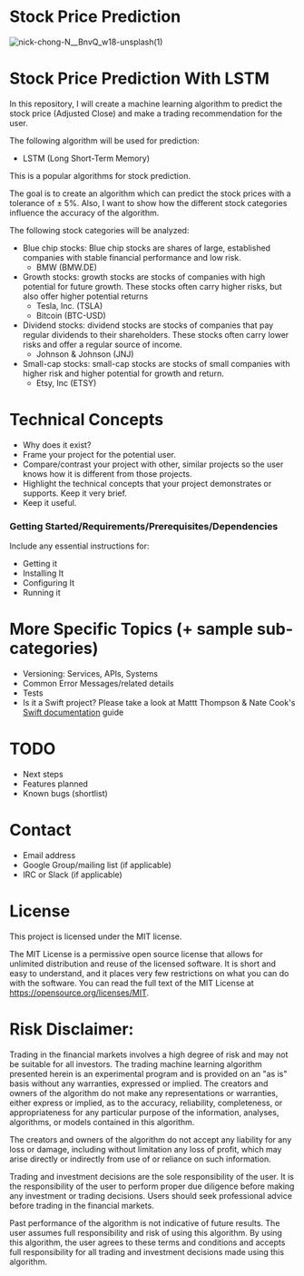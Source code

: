 # Stock Price Prediction

![nick-chong-N__BnvQ_w18-unsplash(1)](https://github.com/maximkiesel1/Stock_Market_Prediction/assets/119667336/5b5f83b2-f126-4cc1-9ba9-a048d2931885)

# Stock Price Prediction With LSTM

In this repository, I will create a machine learning algorithm to predict the stock price (Adjusted Close) and make a trading recommendation for the user.

The following algorithm will be used for prediction:

- LSTM (Long Short-Term Memory)

This is a popular algorithms for stock prediction.

The goal is to create an algorithm which can predict the stock prices with a tolerance of ± 5%. Also, I want to show how the different stock categories influence the accuracy of the algorithm.

The following stock categories will be analyzed:
- Blue chip stocks: Blue chip stocks are shares of large, established companies with stable financial performance and low risk.
   - BMW (BMW.DE)
- Growth stocks: growth stocks are stocks of companies with high potential for future growth. These stocks often carry higher risks, but also offer higher potential returns
    - Tesla, Inc. (TSLA)
    - Bitcoin (BTC-USD)
- Dividend stocks: dividend stocks are stocks of companies that pay regular dividends to their shareholders. These stocks often carry lower risks and offer a regular source of income.
    - Johnson & Johnson (JNJ)
- Small-cap stocks: small-cap stocks are stocks of small companies with higher risk and higher potential for growth and return.
    - Etsy, Inc (ETSY)


# Technical Concepts

- Why does it exist?
- Frame your project for the potential user. 
- Compare/contrast your project with other, similar projects so the user knows how it is different from those projects.
- Highlight the technical concepts that your project demonstrates or supports. Keep it very brief.
- Keep it useful.

### Getting Started/Requirements/Prerequisites/Dependencies
Include any essential instructions for:
- Getting it
- Installing It
- Configuring It
- Running it

# More Specific Topics (+ sample sub-categories)
- Versioning: Services, APIs, Systems
- Common Error Messages/related details
- Tests
- Is it a Swift project? Please take a look at Mattt Thompson & Nate Cook's [Swift documentation](http://nshipster.com/swift-documentation/) guide


# TODO
- Next steps
- Features planned
- Known bugs (shortlist)

# Contact
- Email address
- Google Group/mailing list (if applicable)
- IRC or Slack (if applicable)

# License
This project is licensed under the MIT license.

The MIT License is a permissive open source license that allows for unlimited distribution and reuse of the licensed software. It is short and easy to understand, and it places very few restrictions on what you can do with the software. You can read the full text of the MIT License at https://opensource.org/licenses/MIT.

# **Risk Disclaimer**:

Trading in the financial markets involves a high degree of risk and may not be suitable for all investors. The trading machine learning algorithm presented herein is an experimental program and is provided on an "as is" basis without any warranties, expressed or implied. The creators and owners of the algorithm do not make any representations or warranties, either express or implied, as to the accuracy, reliability, completeness, or appropriateness for any particular purpose of the information, analyses, algorithms, or models contained in this algorithm.

The creators and owners of the algorithm do not accept any liability for any loss or damage, including without limitation any loss of profit, which may arise directly or indirectly from use of or reliance on such information.

Trading and investment decisions are the sole responsibility of the user. It is the responsibility of the user to perform proper due diligence before making any investment or trading decisions. Users should seek professional advice before trading in the financial markets.

Past performance of the algorithm is not indicative of future results. The user assumes full responsibility and risk of using this algorithm. By using this algorithm, the user agrees to these terms and conditions and accepts full responsibility for all trading and investment decisions made using this algorithm.

